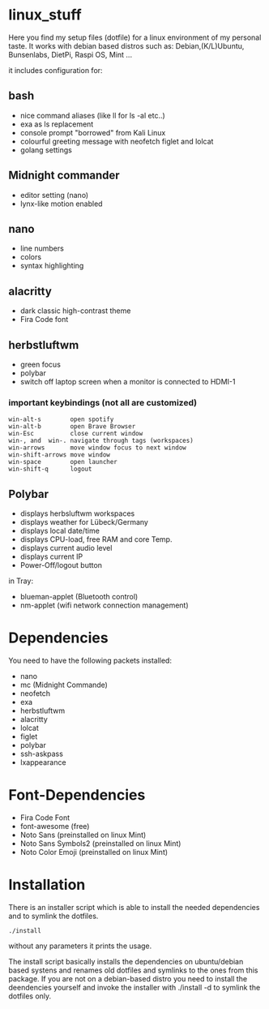 # linux_stuff

Here you find my setup files (dotfile) for a linux environment
of my personal taste.
It works with debian based distros such as:
Debian,(K/L)Ubuntu, Bunsenlabs, DietPi, Raspi OS, Mint ...

it includes configuration for:

## bash
- nice command aliases (like ll for ls -al  etc..)
- exa as ls replacement
- console prompt "borrowed" from Kali Linux
- colourful greeting message with neofetch figlet and lolcat
- golang settings

## Midnight commander
- editor setting (nano)
- lynx-like motion enabled

## nano
- line numbers
- colors
- syntax highlighting

## alacritty
- dark classic high-contrast theme
- Fira Code font

## herbstluftwm
- green focus
- polybar
- switch off laptop screen when a monitor is connected to HDMI-1
### important keybindings (not all are customized)
	win-alt-s        open spotify
	win-alt-b        open Brave Browser
	win-Esc          close current window
    win-, and  win-. navigate through tags (workspaces)
	win-arrows       move window focus to next window
	win-shift-arrows move window
    win-space        open launcher
    win-shift-q      logout

## Polybar
- displays herbsluftwm workspaces
- displays weather for Lübeck/Germany
- displays local date/time
- displays CPU-load, free RAM and core Temp.
- displays current audio level
- displays current IP
- Power-Off/logout button

in Tray:
- blueman-applet (Bluetooth control)
- nm-applet (wifi network connection management)

# Dependencies
You need to have the following packets installed:
- nano
- mc (Midnight Commande)
- neofetch
- exa
- herbstluftwm
- alacritty
- lolcat
- figlet
- polybar
- ssh-askpass
- lxappearance

# Font-Dependencies
- Fira Code Font
- font-awesome (free)
- Noto Sans (preinstalled on linux Mint)
- Noto Sans Symbols2 (preinstalled on linux Mint)
- Noto Color Emoji (preinstalled on linux Mint)

# Installation
There is an installer script which is able to install the needed dependencies and to symlink the dotfiles.

	./install

without any parameters it prints the usage.

The install script basically installs the dependencies on ubuntu/debian based systens and 
renames old dotfiles and symlinks to the ones from this package.
If you are not on a debian-based distro you need to install the deendencies yourself and invoke the installer with
	./install -d
to symlink the dotfiles only.
